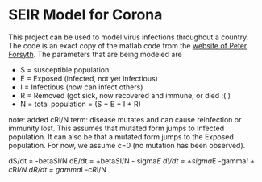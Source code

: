 # SEIR Model for Corona
This project can be used to model virus infections throughout a country. The code is an exact copy of the matlab code 
from the [website of Peter Forsyth](https://cs.uwaterloo.ca/~paforsyt/SEIR.html). The parameters that are being modeled 
are 

* S = susceptible population
* E = Exposed (infected, not yet infectious)
* I = Infectious (now can infect others)
* R = Removed (got sick, now recovered and immune, or died :( )
* N = total population = (S + E + I + R)


note: added cRI/N term:  disease mutates and can cause reinfection or immunity lost. This assumes that mutated form 
jumps to Infected population. It can also be that a mutated form jumps to the Exposed population. For now, we assume 
c=0 (no mutation has been observed).
  
dS/dt = -beta*S*I/N
dE/dt = +beta*S*I/N - sigma*E
dI/dt = +sigma*E -gamma*I + c*R*I/N
dR/dt = gamma*I -c*R*I/N
